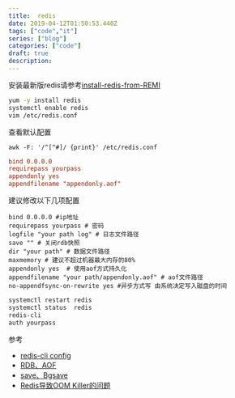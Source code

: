 ```yaml
---
title:  redis
date: 2019-04-12T01:50:53.440Z
tags: ["code","it"]
series: ["blog"]
categories: ["code"]
draft: true
description:
---
```


安装最新版redis请参考[install-redis-from-REMI](https://computingforgeeks.com/how-to-install-latest-redis-on-centos-7/)



```bash
yum -y install redis
systemctl enable redis
vim /etc/redis.conf
```

查看默认配置  
```shell
awk -F: '/^[^#]/ {print}' /etc/redis.conf
```



```conf
bind 0.0.0.0
requirepass yourpass
appendonly yes
appendfilename "appendonly.aof"
```

建议修改以下几项配置
```
bind 0.0.0.0 #ip地址
requirepass yourpass # 密码
logfile "your path log" # 日志文件路径
save "" # 关闭rdb快照
dir "your path" # 数据文件路径
maxmemory # 建议不超过机器最大内存的80%
appendonly yes  # 使用aof方式持久化
appendfilename "your path/appendonly.aof" # aof文件路径
no-appendfsync-on-rewrite yes #异步方式写 由系统决定写入磁盘的时间
```



```bash
systemctl restart redis
systemctl status  redis
redis-cli
auth yourpass
```


参考  
- [redis-cli config](https://www.zhihu.com/question/46220824)
- [RDB、AOF](https://www.jianshu.com/p/a91329ae210c)
- [save、Bgsave](http://www.runoob.com/redis/redis-backup.html)
- [Redis导致OOM Killer的问题](https://emacsist.github.io/2016/09/06/%E7%94%9F%E4%BA%A7%E7%8E%AF%E5%A2%83%E4%B8%80%E6%AC%A1redis%E5%AF%BC%E8%87%B4oom-killer%E7%9A%84%E9%97%AE%E9%A2%98/)
